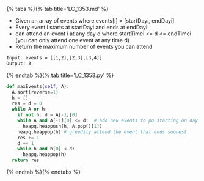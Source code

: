 {% tabs %}{% tab title='LC_1353.md' %}

* Given an array of events where events[i] = [startDayi, endDayi]
* Every event i starts at startDayi and ends at endDayi
* can attend an event i at any day d where startTimei <= d <= endTimei (you can only attend one event at any time d)
* Return the maximum number of events you can attend

```txt
Input: events = [[1,2],[2,3],[3,4]]
Output: 3
```

{% endtab %}{% tab title='LC_1353.py' %}

```py
def maxEvents(self, A):
  A.sort(reverse=1)
  h = []
  res = d = 0
  while A or h:
    if not h: d = A[-1][0]
    while A and A[-1][0] <= d:  # add new events to pq starting on day d
      heapq.heappush(h, A.pop()[1])
    heapq.heappop(h) # greedily attend the event that ends soonest
    res += 1
    d += 1
    while h and h[0] < d:
      heapq.heappop(h)
  return res
```

{% endtab %}{% endtabs %}
